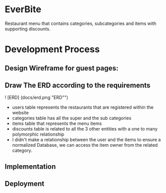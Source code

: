 # EverBite
Restaurant menu that contains categories, subcategories and items with supporting discounts. 

# Development Process

## Design Wireframe for guest pages:

## Draw The ERD according to the requirements


! [ERD] (docs/erd.png "ERD"")
* users table represents the restaurants that are registered within the website
* categories table has all the super and the sub categories 
* items table that represents the menu items 
* discounts table is related to all the 3 other entities with a one to many polymorphic relationship
* I didn't make a relationship between the user and the items to ensure a normalized Database, we can access the item owner from the related category.


## Implementation

## Deployment
